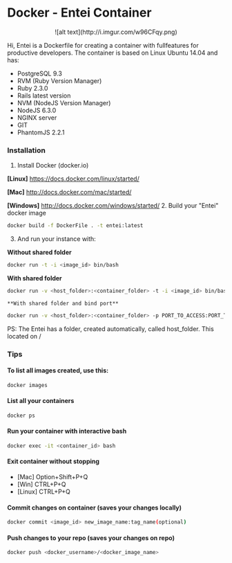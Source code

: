 

# Docker - Entei Container
<center>![alt text](http://i.imgur.com/w96CFqy.png)</center>

Hi, Entei is a Dockerfile for creating a container with fullfeatures for productive developers. 
The container is based on Linux Ubuntu 14.04 and has:

  - PostgreSQL 9.3
  - RVM (Ruby Version Manager)
  - Ruby 2.3.0
  - Rails latest version
  - NVM (NodeJS Version Manager)
  - NodeJS 6.3.0
  - NGINX server
  - GIT
  - PhantomJS 2.2.1

### Installation

1. Install Docker (docker.io)

 **[Linux]** https://docs.docker.com/linux/started/

 **[Mac]** http://docs.docker.com/mac/started/
 
 **[Windows]** http://docs.docker.com/windows/started/
2. Build your "Entei" docker image
  
  ```sh
  docker build -f DockerFile . -t entei:latest
  ```
3. And run your instance with:

  **Without shared folder**
  ```sh
  docker run -t -i <image_id> bin/bash
  ```
  **With shared folder**
  ```sh
  docker run -v <host_folder>:<container_folder> -t -i <image_id> bin/bash
  ```
    **With shared folder and bind port**
  ```sh
  docker run -v <host_folder>:<container_folder> -p PORT_TO_ACCESS:PORT_TO_ACCESS -t -i <image_id> bin/bash
  ```
PS: The Entei has a folder, created automatically, called host_folder. This located on /


### Tips
#### To list all images created, use this:
  ```sh
  docker images
  ```

#### List all your containers
  ```sh
  docker ps
  ```

#### Run your container with interactive bash
  ```sh
  docker exec -it <container_id> bash
  ```

#### Exit container without stopping
- [Mac] Option+Shift+P+Q
- [Win] CTRL+P+Q
- [Linux] CTRL+P+Q

#### Commit changes on container (saves your changes locally)
  ```sh
  docker commit <image_id> new_image_name:tag_name(optional)
  ```

#### Push changes to your repo (saves your changes on repo)
  ```sh
  docker push <docker_username>/<docker_image_name>
  ```
